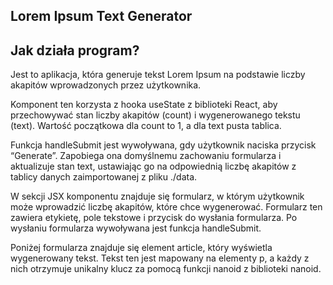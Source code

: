 ## Lorem Ipsum Text Generator

## Jak działa program?

Jest to aplikacja, która generuje tekst Lorem Ipsum na podstawie liczby akapitów wprowadzonych przez użytkownika.

Komponent ten korzysta z hooka useState z biblioteki React, aby przechowywać stan liczby akapitów (count) i wygenerowanego tekstu (text). Wartość początkowa dla count to 1, a dla text pusta tablica.

Funkcja handleSubmit jest wywoływana, gdy użytkownik naciska przycisk “Generate”. Zapobiega ona domyślnemu zachowaniu formularza i aktualizuje stan text, ustawiając go na odpowiednią liczbę akapitów z tablicy danych zaimportowanej z pliku ./data.

W sekcji JSX komponentu znajduje się formularz, w którym użytkownik może wprowadzić liczbę akapitów, które chce wygenerować. Formularz ten zawiera etykietę, pole tekstowe i przycisk do wysłania formularza. Po wysłaniu formularza wywoływana jest funkcja handleSubmit.

Poniżej formularza znajduje się element article, który wyświetla wygenerowany tekst. Tekst ten jest mapowany na elementy p, a każdy z nich otrzymuje unikalny klucz za pomocą funkcji nanoid z biblioteki nanoid.
